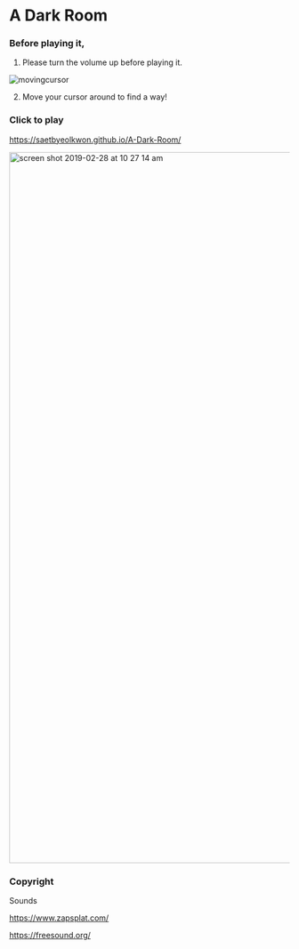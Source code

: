 # A Dark Room

### Before playing it,

1. Please turn the volume up before playing it.

![movingcursor](https://user-images.githubusercontent.com/43006719/53578646-09d1ba80-3b46-11e9-9bb1-11ae04f9daa5.gif)

2. Move your cursor around to find a way!


### Click to play

https://saetbyeolkwon.github.io/A-Dark-Room/

<img width="1279" alt="screen shot 2019-02-28 at 10 27 14 am" src="https://user-images.githubusercontent.com/43006719/53577338-78f9df80-3b43-11e9-8235-f4bd0d07b82d.png">


### Copyright

Sounds

https://www.zapsplat.com/

https://freesound.org/
